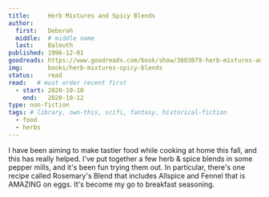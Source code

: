 ```yaml
---
title:     Herb Mixtures and Spicy Blends
author: 
  first:   Deborah
  middle:  # middle name
  last:    Balmuth
published: 1996-12-01 
goodreads: https://www.goodreads.com/book/show/3603079-herb-mixtures-and-spicy-blends
img:       books/herb-mixtures-spicy-blends
status:    read
read:   # must order recent first
  - start: 2020-10-10 
    end:   2020-10-12
type: non-fiction
tags: # library, own-this, scifi, fantasy, historical-fiction
  - food
  - herbs
---
```


I have been aiming to make tastier food while cooking at home this fall, and this has really helped. I've put together a few herb & spice blends in some pepper mills, and it's been fun trying them out. In particular, there's one recipe called Rosemary's Blend that includes Allspice and Fennel that is AMAZING on eggs. It's become my go to breakfast seasoning.